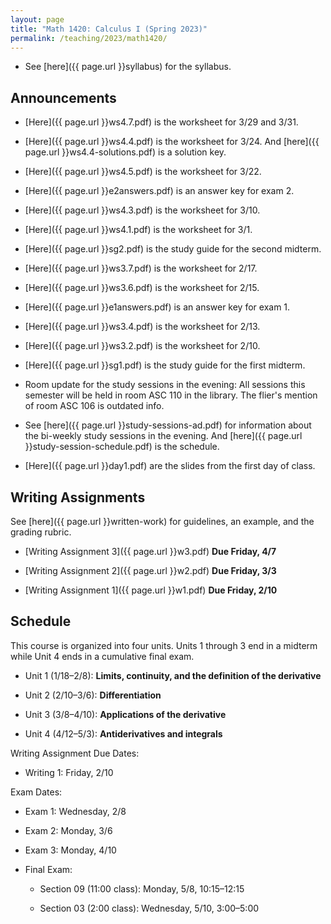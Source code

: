 ```yaml
---
layout: page
title: "Math 1420: Calculus I (Spring 2023)"
permalink: /teaching/2023/math1420/
---
```


* See [here]({{ page.url }}syllabus) for the syllabus.


Announcements
-------------

* [Here]({{ page.url }}ws4.7.pdf) is the worksheet for 3/29 and 3/31.

* [Here]({{ page.url }}ws4.4.pdf) is the worksheet for 3/24. And [here]({{ page.url }}ws4.4-solutions.pdf) is a solution key.

* [Here]({{ page.url }}ws4.5.pdf) is the worksheet for 3/22.

* [Here]({{ page.url }}e2answers.pdf) is an answer key for exam 2.

* [Here]({{ page.url }}ws4.3.pdf) is the worksheet for 3/10.

* [Here]({{ page.url }}ws4.1.pdf) is the worksheet for 3/1.

* [Here]({{ page.url }}sg2.pdf) is the study guide for the second midterm.

* [Here]({{ page.url }}ws3.7.pdf) is the worksheet for 2/17.

* [Here]({{ page.url }}ws3.6.pdf) is the worksheet for 2/15.

* [Here]({{ page.url }}e1answers.pdf) is an answer key for exam 1.

* [Here]({{ page.url }}ws3.4.pdf) is the worksheet for 2/13.

* [Here]({{ page.url }}ws3.2.pdf) is the worksheet for 2/10.

* [Here]({{ page.url }}sg1.pdf) is the study guide for the first midterm.

* Room update for the study sessions in the evening: All sessions this semester will be held in room ASC 110 in the library. The flier's mention of room ASC 106 is outdated info.

* See [here]({{ page.url }}study-sessions-ad.pdf) for information about the bi-weekly study sessions in the evening. And [here]({{ page.url }}study-session-schedule.pdf) is the schedule.

* [Here]({{ page.url }}day1.pdf) are the slides from the first day of class.

Writing Assignments
-------

See [here]({{ page.url }}written-work) for guidelines, an example, and the grading rubric.

* [Writing Assignment 3]({{ page.url }}w3.pdf) **Due Friday, 4/7**

* [Writing Assignment 2]({{ page.url }}w2.pdf) **Due Friday, 3/3**

* [Writing Assignment 1]({{ page.url }}w1.pdf) **Due Friday, 2/10**

Schedule
--------

This course is organized into four units. Units 1 through 3 end in a midterm while Unit 4 ends in a cumulative final exam.

* Unit 1 (1/18–2/8): **Limits, continuity, and the definition of the derivative**

* Unit 2 (2/10–3/6): **Differentiation**

* Unit 3 (3/8–4/10): **Applications of the derivative**

* Unit 4 (4/12–5/3): **Antiderivatives and integrals**

Writing Assignment Due Dates:

* Writing 1: Friday, 2/10

Exam Dates:

* Exam 1: Wednesday, 2/8

* Exam 2: Monday, 3/6

* Exam 3: Monday, 4/10

* Final Exam: 

    * Section 09 (11:00 class): Monday, 5/8, 10:15–12:15
	
    * Section 03 (2:00 class): Wednesday, 5/10, 3:00–5:00

